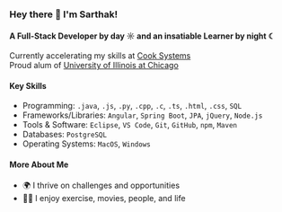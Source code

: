 ### Hey there 👋 I'm Sarthak!

#### A Full-Stack Developer by day ☼ and an insatiable Learner by night ☾

Currently accelerating my skills at [Cook Systems](https://cooksys.com/FastTrack/)<br>
Proud alum of [University of Illinois at Chicago](https://cs.uic.edu)<br>

#### Key Skills 
- Programming: `.java`, `.js`, `.py`, `.cpp`, `.c`, `.ts`, `.html`, `.css`, `SQL`
- Frameworks/Libraries: `Angular`, `Spring Boot`, `JPA`, `jQuery`, `Node.js`
- Tools & Software: `Eclipse`, `VS Code`, `Git`, `GitHub`, `npm`, `Maven`
- Databases: `PostgreSQL`
- Operating Systems: `MacOS`, `Windows`

#### More About Me
- 🌍 I thrive on challenges and opportunities
- 🏋🏽 I enjoy exercise, movies, people, and life
